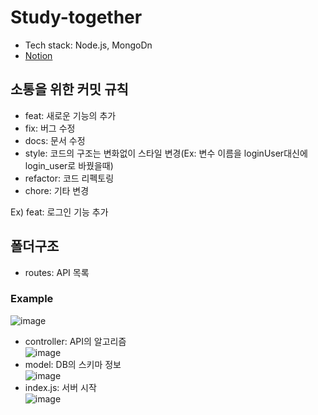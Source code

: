 # Study-together
- Tech stack: Node.js, MongoDn
- [Notion](https://www.notion.so/cdbe44135c3f4e96b13d4df184ea92c0)

## 소통을 위한 커밋 규칙
- feat: 새로운 기능의 추가
- fix: 버그 수정
- docs: 문서 수정
- style: 코드의 구조는 변화없이 스타일 변경(Ex: 변수 이름을 loginUser대신에 login_user로 바꿨을때)
- refactor: 코드 리펙토링
- chore: 기타 변경

Ex) feat: 로그인 기능 추가

## 폴더구조
- routes: API 목록
### Example
![image](https://user-images.githubusercontent.com/67142421/184523799-481ce73e-2e16-44de-bae4-63858f50e617.png)
- controller: API의 알고리즘<br>
![image](https://user-images.githubusercontent.com/67142421/184523782-17b246e4-3d0b-4283-bc48-15b8dcec2d70.png)
- model: DB의 스키마 정보<br>
![image](https://user-images.githubusercontent.com/67142421/184523813-36318265-6a5e-41cc-978e-93e25e1e3f03.png)
- index.js: 서버 시작<br>
![image](https://user-images.githubusercontent.com/67142421/184523847-d86e38d9-4ee3-45c6-864a-6085527009db.png)
